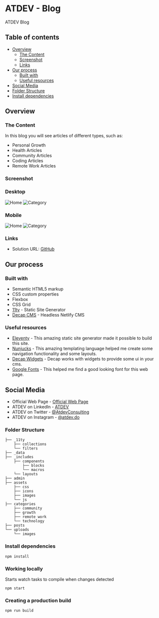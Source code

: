 <!-- @format -->

# ATDEV - Blog

ATDEV Blog

## Table of contents

-   [Overview](#overview)
    -   [The Content](#the-content)
    -   [Screenshot](#screenshot)
    -   [Links](#links)
-   [Our process](#our-process)
    -   [Built with](#built-with)
    -   [Useful resources](#useful-resources)
-   [Social Media](#social-media)
-   [Folder Structure](#folder-structure)
-   [Install dependencies](#install-dependencies)

## Overview

### The Content

In this blog you will see articles of different types, such as:

-   Personal Growth
-   Health Articles
-   Community Articles
-   Coding Articles
-   Remote Work Articles

### Screenshot

### Desktop

![Home](/assets/images/blog-home-capture.png)
![Category](/assets/images/blog-growth-category.png)

### Mobile

![Home](/assets/images/home-mobile.png)
![Category](/assets/images/category-mobile.png)

### Links

-   Solution URL: [GitHub](https://github.com/atdevdo/atdev_site_blog)

## Our process

### Built with

-   Semantic HTML5 markup
-   CSS custom properties
-   Flexbox
-   CSS Grid
-   [11ty](https://www.11ty.dev/) - Static Site Generator
-   [Decap CMS](https://decapcms.org/docs/intro/) - Headless Netlify CMS

### Useful resources

-   [Eleventy](https://www.11ty.dev/docs/) - This amazing static site generator made it possible to build this site.
-   [Nunjucks](https://www.11ty.dev/docs/languages/nunjucks/) - This amazing templating language helped me create some navigation functionality and some layouts.
-   [Decap Widgets](https://decapcms.org/docs/widgets/) - Decap works with widgets to provide some ui in your cms.
-   [Google Fonts](https://fonts.google.com/) - This helped me find a good looking font for this web page.

## Social Media

-   Official Web Page - [Official Web Page](https://atdev.do/)
-   ATDEV on LinkedIn - [ATDEV](https://www.linkedin.com/company/atdev/about/)
-   ATDEV on Twitter - [@AtdevConsulting](https://twitter.com/AtdevConsulting)
-   ATDEV on Instagram - [@atdev.do](https://www.instagram.com/atdev.do/)

### Folder Structure

```.
├── _11ty
    ├── collections
    └── filters
├── _data
├── _includes
    ├── components
        ├── blocks
        └── macros
    └── layouts
├── admin
├── assets
    ├── css
    ├── icons
    ├── images
    └── js
├── categories
    ├── community
    ├── growth
    ├── remote work
    └── technology
├── posts
└── uploads
    └── images
```

### Install dependencies

```.
npm install
```

### Working locally

Starts watch tasks to compile when changes detected

```.
npm start
```

### Creating a production build

```.
npm run build
```
